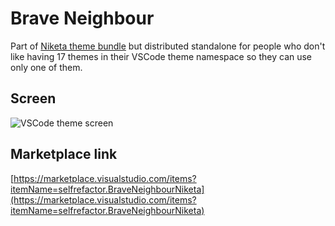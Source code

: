 # Brave Neighbour

Part of [Niketa theme bundle](https://marketplace.visualstudio.com/items?itemName=selfrefactor.Niketa-theme) but distributed standalone for people who don't like having 17 themes in their VSCode theme namespace so they can use only one of them.

## Screen

![VSCode theme screen](https://github.com/selfrefactor/niketa-themes/blob/master/packages/brave_neighbour/theme/brave.neighbour.png?raw=true)

## Marketplace link

[https://marketplace.visualstudio.com/items?itemName=selfrefactor.BraveNeighbourNiketa](https://marketplace.visualstudio.com/items?itemName=selfrefactor.BraveNeighbourNiketa)